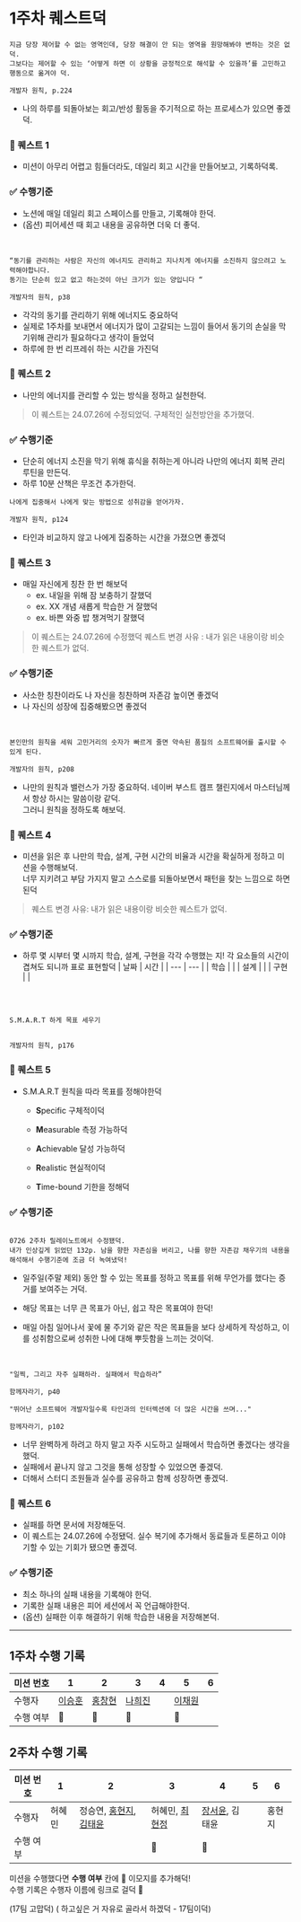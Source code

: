 # 1주차 퀘스트덕

```
지금 당장 제어할 수 없는 영역인데, 당장 해결이 안 되는 영역을 원망해봐야 변하는 것은 없덕.
그보다는 제어할 수 있는 ‘어떻게 하면 이 상황을 긍정적으로 해석할 수 있을까’를 고민하고 행동으로 옮겨야 덕.

개발자 원칙, p.224
```

- 나의 하루를 되돌아보는 회고/반성 활동을 주기적으로 하는 프로세스가 있으면 좋겠덕.

### 🐤 퀘스트 1

- 미션이 아무리 어렵고 힘들더라도, 데일리 회고 시간을 만들어보고, 기록하덕록.

### ✅ 수행기준

- 노션에 매일 데일리 회고 스페이스를 만들고, 기록해야 한덕.
- (옵션) 피어세션 때 회고 내용을 공유하면 더욱 더 좋덕.

<br />

```
“동기를 관리하는 사람은 자신의 에너지도 관리하고 지나치게 에너지를 소진하지 않으려고 노력해야합니다.
동기는 단순히 있고 없고 하는것이 아닌 크기가 있는 양입니다 “

개발자의 원칙, p38
```

- 각각의 동기를 관리하기 위해 에너지도 중요하덕
- 실제로 1주차를 보내면서 에너지가 많이 고갈되는 느낌이 들어서 동기의 손실을 막기위해 관리가 필요하다고 생각이 들었덕
- 하루에 한 번 리프레쉬 하는 시간을 가진덕

### 🐤 퀘스트 2

- 나만의 에너지를 관리할 수 있는 방식을 정하고 실천한덕.

> 이 퀘스트는 24.07.26에 수정되었덕. 구체적인 실천방안을 추가했덕.

### ✅ 수행기준

- 단순히 에너지 소진을 막기 위해 휴식을 취하는게 아니라 나만의 에너지 회복 관리 루틴을 만든덕.
- 하루 10분 산책은 무조건 추가한덕.
  <br />

```
나에게 집중해서 나에게 맞는 방법으로 성취감을 얻어가자.

개발자 원칙, p124

```

- 타인과 비교하지 않고 나에게 집중하는 시간을 가졌으면 좋겠덕

### 🐤 퀘스트 3

- 매일 자신에게 칭찬 한 번 해보덕
  - ex. 내일을 위해 잠 보충하기 잘했덕
  - ex. XX 개념 새롭게 학습한 거 잘했덕
  - ex. 바쁜 와중 밥 챙겨먹기 잘했덕

> 이 퀘스트는 24.07.26에 수정했덕
> 퀘스트 변경 사유 : 내가 읽은 내용이랑 비슷한 퀘스트가 없덕.

### ✅ 수행기준

- 사소한 칭찬이라도 나 자신을 칭찬하며 자존감 높이면 좋겠덕
- 나 자신의 성장에 집중해봤으면 좋겠덕

<br />

```
본인만의 원칙을 세워 고민거리의 숫자가 빠르게 줄면 약속된 품질의 소프트웨어를 출시할 수 있게 된다.

개발자의 원칙, p208
```

- 나만의 원칙과 밸런스가 가장 중요하덕. 네이버 부스트 캠프 챌린지에서 마스터님께서 항상 하시는 말씀이랑 같덕.<br>
  그러니 원칙을 정하도록 해보덕.

### 🐤 퀘스트 4

- 미션을 읽은 후 나만의 학습, 설계, 구현 시간의 비율과 시간을 확실하게 정하고 미션을 수행해보덕.<br>너무 지키려고 부담 가지지 말고 스스로를 되돌아보면서 패턴을 찾는 느낌으로 하면 된덕

> 퀘스트 변경 사유: 내가 읽은 내용이랑 비슷한 퀘스트가 없덕.

### ✅ 수행기준

- 하루 몇 시부터 몇 시까지 학습, 설계, 구현을 각각 수행했는 지! 각 요소들의 시간이 겹쳐도 되니까 표로 표현할덕
  | 날짜 | 시간 |
  | --- | --- |
  | 학습 | |
  | 설계 | |
  | 구현 | |

<br />

```

S.M.A.R.T 하게 목표 세우기


개발자의 원칙, p176

```

### 🐤 퀘스트 5

- S.M.A.R.T 원칙을 따라 목표를 정해야한덕

  - **S**pecific 구체적이덕

  - **M**easurable 측정 가능하덕

  - **A**chievable 달성 가능하덕

  - **R**ealistic 현실적이덕

  - **T**ime-bound 기한을 정해덕

### ✅ 수행기준

```

0726 2주차 릴레이노트에서 수정됐덕.
내가 인상깊게 읽었던 132p. 남을 향한 자존심을 버리고, 나를 향한 자존감 채우기의 내용을 해석해서 수행기준에 조금 더 녹여냈덕!

```

- 일주일(주말 제외) 동안 할 수 있는 목표를 정하고 목표를 위해 무언가를 했다는 증거를 보여주는 거덕.

- 해당 목표는 너무 큰 목표가 아닌, 쉽고 작은 목표여야 한덕!

- 매일 아침 일어나서 꽃에 물 주기와 같은 작은 목표들을 보다 상세하게 작성하고, 이를 성취함으로써 성취한 나에 대해 뿌듯함을 느끼는 것이덕.

<br />

```
"일찍, 그리고 자주 실패하라. 실패에서 학습하라”

함께자라기, p40

"뛰어난 소프트웨어 개발자일수록 타인과의 인터렉션에 더 많은 시간을 쓰며..."

함께자라기, p102
```

- 너무 완벽하게 하려고 하지 말고 자주 시도하고 실패에서 학습하면 좋겠다는 생각을 했덕.
- 실패에서 끝나지 않고 그것을 통해 성장할 수 있었으면 좋겠덕.
- 더해서 스터디 조원들과 실수를 공유하고 함께 성장하면 좋겠덕.

### 🐤 퀘스트 6

- 실패를 하면 문서에 저장해둔덕.
- 이 퀘스트는 24.07.26에 수정됐덕. 실수 복기에 추가해서 동료들과 토론하고 이야기할 수 있는 기회가 됐으면 좋겠덕.

### ✅ 수행기준

- 최소 하나의 실패 내용을 기록해야 한덕.
- 기록한 실패 내용은 피어 세션에서 꼭 언급해야한덕.
- (옵션) 실패한 이후 해결하기 위해 학습한 내용을 저장해본덕.

---

## 1주차 수행 기록

| 미션 번호 | 1                       | 2                       | 3                       | 4   | 5                       | 6   |
| --------- | ----------------------- | ----------------------- | ----------------------- | --- | ----------------------- | --- |
| 수행자    | [이승훈](./S053_1-1.md) | [홍창현](./J280_1-2.md) | [나희진](./J082_1-3.md) |     | [이채원](./J289_1-5.md) |     |
| 수행 여부 | 🐤                      | 🐤                      | 🐤                      |     | 🐤                      |     |

## 2주차 수행 기록

| 미션 번호 | 1   | 2   | 3   | 4   | 5   | 6   |
| --------- | --- | --- | --- | --- | --- | --- |
| 수행자    | 허혜민 | 정승연, [홍현지](./J281_2_2.md), [김태윤](./J072_2-2.md) | 허혜민, [최현정](./K052_2-3.md) | [장서윤](./J213_2-4.md), 김태윤 |     | 홍현지 |
| 수행 여부 |     |     | 🐤    | 🐤   |     |     |

미션을 수행했다면 **수행 여부** 칸에 🐤 이모지를 추가해덕!  
수행 기록은 수행자 이름에 링크로 걸덕 🔗

(17팀 고맙덕)  ( 하고싶은 거 자유로 골라서 하겠덕 - 17팀이덕)
